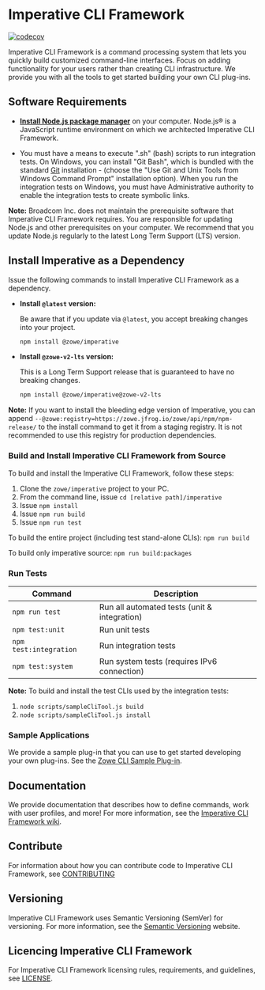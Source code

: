# Imperative CLI Framework

[![codecov](https://codecov.io/gh/zowe/imperative/branch/master/graph/badge.svg)](https://codecov.io/gh/zowe/imperative)

Imperative CLI Framework is a command processing system that lets you quickly build customized command-line interfaces. Focus on adding functionality for your users rather than creating CLI infrastructure. We provide you with all the tools to get started building your own CLI plug-ins.

## Software Requirements

- [**Install Node.js package manager**](https://nodejs.org/en/download/package-manager) on your computer. Node.js® is a JavaScript runtime environment on which we architected Imperative CLI Framework.

- You must have a means to execute ".sh" (bash) scripts to run integration tests. On Windows, you can install "Git Bash", which is bundled with the standard [Git](https://git-scm.com/downloads) installation - (choose the "Use Git and Unix Tools from Windows Command Prompt" installation option). When you run the integration tests on Windows, you must have Administrative authority to enable the integration tests to create symbolic links.

**Note:** Broadcom Inc. does not maintain the prerequisite software that Imperative CLI Framework requires. You are responsible for updating Node.js and other prerequisites on your computer. We recommend that you update Node.js regularly to the latest Long Term Support (LTS) version.

## Install Imperative as a Dependency

Issue the following commands to install Imperative CLI Framework as a dependency.

- **Install `@latest` version:**

    Be aware that if you update via `@latest`, you accept breaking changes into your project.

    ``` bash
    npm install @zowe/imperative
    ```

- **Install `@zowe-v2-lts` version:**

    This is a Long Term Support release that is guaranteed to have no breaking changes.

    ``` bash
    npm install @zowe/imperative@zowe-v2-lts
    ```

**Note:** If you want to install the bleeding edge version of Imperative, you can append `--@zowe:registry=https://zowe.jfrog.io/zowe/api/npm/npm-release/` to the install command to get it from a staging registry. It is not recommended to use this registry for production dependencies.

### Build and Install Imperative CLI Framework from Source
To build and install the Imperative CLI Framework, follow these steps:

1. Clone the `zowe/imperative` project to your PC.
2. From the command line, issue `cd [relative path]/imperative`
3. Issue `npm install`
4. Issue `npm run build`
5. Issue `npm run test`

To build the entire project (including test stand-alone CLIs):
`npm run build`

To build only imperative source:
`npm run build:packages`

### Run Tests
Command | Description
--- | ---
`npm run test` | Run all automated tests (unit & integration)
`npm test:unit` | Run unit tests
`npm test:integration` | Run integration tests
`npm test:system` | Run system tests (requires IPv6 connection)

**Note:** To build and install the test CLIs used by the integration tests:
1. `node scripts/sampleCliTool.js build`
2. `node scripts/sampleCliTool.js install`

### Sample Applications

We provide a sample plug-in that you can use to get started developing your own plug-ins. See the [Zowe CLI Sample Plug-in](https://github.com/zowe/zowe-cli-sample-plugin).

## Documentation
We provide documentation that describes how to define commands, work with user profiles, and more! For more information, see the [Imperative CLI Framework wiki](https://github.com/zowe/imperative/wiki).

## Contribute
For information about how you can contribute code to Imperative CLI Framework, see [CONTRIBUTING](CONTRIBUTING.md)

## Versioning
Imperative CLI Framework uses Semantic Versioning (SemVer) for versioning. For more information, see the [Semantic Versioning](https://semver.org/) website.

## Licencing Imperative CLI Framework
For Imperative CLI Framework licensing rules, requirements, and guidelines, see [LICENSE](LICENSE).
